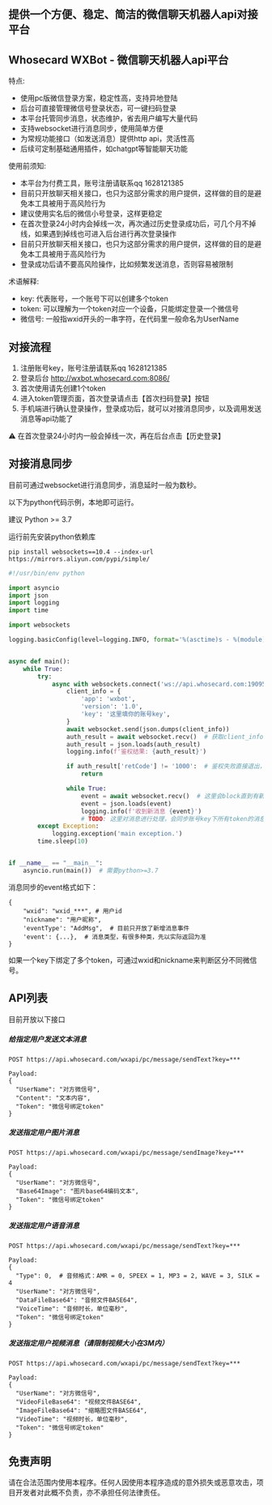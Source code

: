 ## 提供一个方便、稳定、简洁的微信聊天机器人api对接平台

## Whosecard WXBot - 微信聊天机器人api平台

特点:

* 使用pc版微信登录方案，稳定性高，支持异地登陆
* 后台可直接管理微信号登录状态，可一键扫码登录
* 本平台托管同步消息，状态维护，省去用户编写大量代码
* 支持websocket进行消息同步，使用简单方便
* 为常规功能接口（如发送消息）提供http api，灵活性高
* 后续可定制基础通用插件，如chatgpt等智能聊天功能

使用前须知:

* 本平台为付费工具，账号注册请联系qq 1628121385
* 目前只开放聊天相关接口，也只为这部分需求的用户提供，这样做的目的是避免本工具被用于高风险行为
* 建议使用实名后的微信小号登录，这样更稳定
* 在首次登录24小时内会掉线一次，再次通过历史登录成功后，可几个月不掉线，如果遇到掉线也可进入后台进行再次登录操作
* 目前只开放聊天相关接口，也只为这部分需求的用户提供，这样做的目的是避免本工具被用于高风险行为
* 登录成功后请不要高风险操作，比如频繁发送消息，否则容易被限制

术语解释:
* key: 代表账号，一个账号下可以创建多个token
* token: 可以理解为一个token对应一个设备，只能绑定登录一个微信号
* 微信号: 一般指wxid开头的一串字符，在代码里一般命名为UserName


## 对接流程

1. 注册账号key，账号注册请联系qq 1628121385
2. 登录后台 http://wxbot.whosecard.com:8086/
3. 首次使用请先创建1个token
4. 进入token管理页面，首次登录请点击【首次扫码登录】按钮
5. 手机端进行确认登录操作，登录成功后，就可以对接消息同步，以及调用发送消息等api功能了

⚠️ 在首次登录24小时内一般会掉线一次，再在后台点击【历史登录】

## 对接消息同步

目前可通过websocket进行消息同步，消息延时一般为数秒。

以下为python代码示例，本地即可运行。

建议 Python >= 3.7

运行前先安装python依赖库
```
pip install websockets==10.4 --index-url https://mirrors.aliyun.com/pypi/simple/
```

```Python
#!/usr/bin/env python

import asyncio
import json
import logging
import time

import websockets

logging.basicConfig(level=logging.INFO, format='%(asctime)s - %(module)s - %(levelname)s - %(message)s')


async def main():
    while True:
        try:
            async with websockets.connect('ws://api.whosecard.com:19095') as websocket:
                client_info = {
                    'app': 'wxbot',
                    'version': '1.0',
                    'key': '这里填你的账号key',
                }
                await websocket.send(json.dumps(client_info))
                auth_result = await websocket.recv()  # 获取client_info鉴权结果，只有鉴权成功后才能同步
                auth_result = json.loads(auth_result)
                logging.info(f'鉴权结果: {auth_result}')

                if auth_result['retCode'] != '1000':  # 鉴权失败直接退出，不要重试
                    return

                while True:
                    event = await websocket.recv()  # 这里会block直到有新消息
                    event = json.loads(event)
                    logging.info(f'收到新消息 {event}')
                    # TODO: 这里对消息进行处理，会同步账号key下所有token的消息
        except Exception:
            logging.exception('main exception.')
        time.sleep(10)


if __name__ == "__main__":
    asyncio.run(main())  # 需要python>=3.7
```

消息同步的event格式如下：
```
{
    "wxid": "wxid_***", # 用户id
    "nickname": "用户昵称",
    'eventType': "AddMsg",  # 目前只开放了新增消息事件
    'event': {...},  # 消息类型，有很多种类，先以实际返回为准
}
```
如果一个key下绑定了多个token，可通过wxid和nickname来判断区分不同微信号。

## API列表

目前开放以下接口

##### 给指定用户发送文本消息
```
POST https://api.whosecard.com/wxapi/pc/message/sendText?key=***

Payload:
{
  "UserName": "对方微信号",
  "Content": "文本内容",
  "Token": "微信号绑定token"
}
```

##### 发送指定用户图片消息
```
POST https://api.whosecard.com/wxapi/pc/message/sendImage?key=***

Payload:
{
  "UserName": "对方微信号",
  "Base64Image": "图片base64编码文本",
  "Token": "微信号绑定token"
}
```

##### 发送指定用户语音消息
```
POST https://api.whosecard.com/wxapi/pc/message/sendText?key=***

Payload:
{
  "Type": 0,  # 音频格式：AMR = 0, SPEEX = 1, MP3 = 2, WAVE = 3, SILK = 4
  "UserName": "对方微信号",
  "DataFileBase64": "音频文件BASE64",
  "VoiceTime": "音频时长，单位毫秒",
  "Token": "微信号绑定token"
}
```

##### 发送指定用户视频消息（请限制视频大小在3M内）
```
POST https://api.whosecard.com/wxapi/pc/message/sendText?key=***

Payload:
{
  "UserName": "对方微信号",
  "VideoFileBase64": "视频文件BASE64",
  "ImageFileBase64": "缩略图文件BASE64",
  "VideoTime": "视频时长，单位毫秒",
  "Token": "微信号绑定token"
}
```

## 免责声明

请在合法范围内使用本程序。任何人因使用本程序造成的意外损失或恶意攻击，项目开发者对此概不负责，亦不承担任何法律责任。
